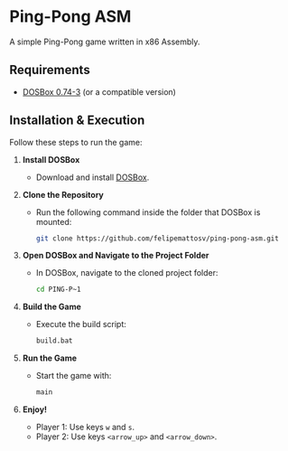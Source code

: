 # Ping-Pong ASM

A simple Ping-Pong game written in x86 Assembly.  

## Requirements

- [DOSBox 0.74-3](https://www.dosbox.com) (or a compatible version)  

## Installation & Execution

Follow these steps to run the game:  

1. **Install DOSBox**  
   - Download and install [DOSBox](https://www.dosbox.com).  

2. **Clone the Repository**  
   - Run the following command inside the folder that DOSBox is mounted:

     ```sh
     git clone https://github.com/felipemattosv/ping-pong-asm.git
     ```  

3. **Open DOSBox and Navigate to the Project Folder**  
   - In DOSBox, navigate to the cloned project folder:

     ```sh
     cd PING-P~1
     ```  

4. **Build the Game**
   - Execute the build script:

     ```sh
     build.bat
     ```  

5. **Run the Game**
   - Start the game with:

     ```sh
     main
     ```  

6. **Enjoy!**  
   - Player 1: Use keys `w` and `s`.
   - Player 2: Use keys `<arrow_up>` and `<arrow_down>`.
